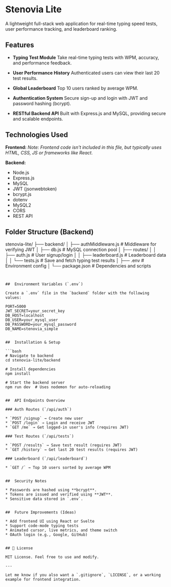 # **Stenovia Lite**

A lightweight full-stack web application for real-time typing speed tests, user performance tracking, and leaderboard ranking.


##  Features

*  **Typing Test Module**
  Take real-time typing tests with WPM, accuracy, and performance feedback.

*  **User Performance History**
  Authenticated users can view their last 20 test results.

*  **Global Leaderboard**
  Top 10 users ranked by average WPM.

*  **Authentication System**
  Secure sign-up and login with JWT and password hashing (bcrypt).

*  **RESTful Backend API**
  Built with Express.js and MySQL, providing secure and scalable endpoints.


##  Technologies Used

**Frontend:**
*Note: Frontend code isn't included in this file, but typically uses HTML, CSS, JS or frameworks like React.*

**Backend:**

* Node.js
* Express.js
* MySQL
* JWT (jsonwebtoken)
* bcrypt.js
* dotenv
* MySQL2
* CORS
* REST API


##  Folder Structure (Backend)

stenovia-lite/
├── backend/
│   ├── authMiddleware.js       # Middleware for verifying JWT
│   ├── db.js                   # MySQL connection pool
│   ├── routes/
│   │   ├── auth.js             # User signup/login
│   │   ├── leaderboard.js      # Leaderboard data
│   │   └── tests.js            # Save and fetch typing test results
│   ├── .env                    # Environment config
│   └── package.json            # Dependencies and scripts
```


##  Environment Variables (`.env`)

Create a `.env` file in the `backend` folder with the following values:

PORT=5000
JWT_SECRET=your_secret_key
DB_HOST=localhost
DB_USER=your_mysql_user
DB_PASSWORD=your_mysql_password
DB_NAME=stenovia_simple


##  Installation & Setup

```bash
# Navigate to backend
cd stenovia-lite/backend

# Install dependencies
npm install

# Start the backend server
npm run dev  # Uses nodemon for auto-reloading


##  API Endpoints Overview

### Auth Routes (`/api/auth`)

* `POST /signup` → Create new user
* `POST /login` → Login and receive JWT
* `GET /me` → Get logged-in user's info (requires JWT)

### Test Routes (`/api/tests`)

* `POST /results` → Save test result (requires JWT)
* `GET /history` → Get last 20 test results (requires JWT)

### Leaderboard (`/api/leaderboard`)

* `GET /` → Top 10 users sorted by average WPM


##  Security Notes

* Passwords are hashed using **bcrypt**.
* Tokens are issued and verified using **JWT**.
* Sensitive data stored in `.env`.


##  Future Improvements (Ideas)

* Add frontend UI using React or Svelte
* Support code-mode typing tests
* Animated cursor, live metrics, and theme switch
* OAuth login (e.g., Google, GitHub)


## 📃 License

MIT License. Feel free to use and modify.

---

Let me know if you also want a `.gitignore`, `LICENSE`, or a working example for frontend integration.
